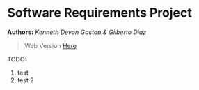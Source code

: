 # Software Requirements Project

**Authors:** *Kenneth Devon Gaston & Gilberto Diaz*

> Web Version [Here](https://diazgilberto.github.io/software-requirements-project/)

TODO:
1. test
1. test 2